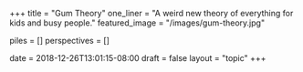 +++
title = "Gum Theory"
one_liner = "A weird new theory of everything for kids and busy people."
featured_image = "/images/gum-theory.jpg"

piles = []
perspectives = []

date = 2018-12-26T13:01:15-08:00
draft = false
layout = "topic"
+++
